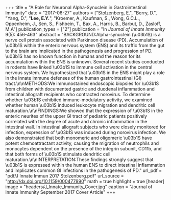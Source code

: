 +++
title = "A Role for Neuronal Alpha-Synuclein in Gastrointestinal Immunity"
date = "2017-06-27"
authors = ["Stolzenberg, E.", "Berry, D.", "Yang, D.", "**Lee, E.Y.**", "Kroemer, A., Kaufman, S., Wong, G.C.L., Oppenheim, J., Sen, S., Fishbein, T., Bax, A., Harris, B., Barbut, D., Zasloff, M.A"]
publication_types = ["2"]
publication = "In *Journal of Innate Immunity* 9(5): 456-463"
abstract = "BACKGROUND:Alpha-synuclein (\u03b1S) is a nerve cell protein associated with Parkinson disease (PD). Accumulation of \u03b1S within the enteric nervous system (ENS) and its traffic from the gut to the brain are implicated in the pathogenesis and progression of PD. \u03b1S has no known function in humans and the reason for its accumulation within the ENS is unknown. Several recent studies conducted in rodents have linked \u03b1S to immune cell activation in the central nervous system. We hypothesized that \u03b1S in the ENS might play a role in the innate immune defenses of the human gastrointestinal (GI) tract.\n\nMETHODS:We immunostained endoscopic biopsies for \u03b1S from children with documented gastric and duodenal inflammation and intestinal allograft recipients who contracted norovirus. To determine whether \u03b1S exhibited immune-modulatory activity, we examined whether human \u03b1S induced leukocyte migration and dendritic cell maturation.\n\nFINDINGS:We showed that the expression of \u03b1S in the enteric neurites of the upper GI tract of pediatric patients positively correlated with the degree of acute and chronic inflammation in the intestinal wall. In intestinal allograft subjects who were closely monitored for infection, expression of \u03b1S was induced during norovirus infection. We also demonstrated that both monomeric and oligomeric \u03b1S have potent chemoattractant activity, causing the migration of neutrophils and monocytes dependent on the presence of the integrin subunit, CD11b, and that both forms of \u03b1S stimulate dendritic cell maturation.\n\nINTERPRETATION:These findings strongly suggest that \u03b1S is expressed within the human ENS to direct intestinal inflammation and implicates common GI infections in the pathogenesis of PD."
url_pdf = "pdf/J Innate Immun 2017 Stolzenberg.pdf"
url_source = "http://dx.doi.org/10.1159/000477990"
math = true
highlight = true
[header]
image = "headers/J_Innate_Immunity_Cover.jpg"
caption = "Journal of Innate Immunity September 2017 Cover Article"
+++